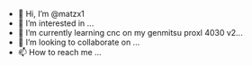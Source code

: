 - 👋 Hi, I’m @matzx1
- 👀 I’m interested in ...
- 🌱 I’m currently learning cnc on my genmitsu proxl 4030 v2...
- 💞️ I’m looking to collaborate on ...
- 📫 How to reach me ...

<!---
matzx1/matzx1 is a ✨ special ✨ repository because its `README.md` (this file) appears on your GitHub profile.
You can click the Preview link to take a look at your changes.
--->
